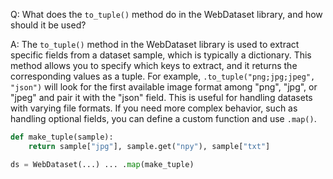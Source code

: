 Q: What does the `to_tuple()` method do in the WebDataset library, and how should it be used?

A: The `to_tuple()` method in the WebDataset library is used to extract specific fields from a dataset sample, which is typically a dictionary. This method allows you to specify which keys to extract, and it returns the corresponding values as a tuple. For example, `.to_tuple("png;jpg;jpeg", "json")` will look for the first available image format among "png", "jpg", or "jpeg" and pair it with the "json" field. This is useful for handling datasets with varying file formats. If you need more complex behavior, such as handling optional fields, you can define a custom function and use `.map()`.

```python
def make_tuple(sample):
    return sample["jpg"], sample.get("npy"), sample["txt"]

ds = WebDataset(...) ... .map(make_tuple)
```
